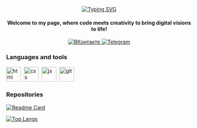 <div id="header" align="center">
	<a href="https://git.io/typing-svg"><img src="https://readme-typing-svg.herokuapp.com?font=Fira+Code&size=29&pause=1000&color=61A7FF&center=true&vCenter=true&width=600&lines=Hi+there!+I'm+Marina+Verkutis!" alt="Typing SVG" /></a>
	<h4>Welcome to my page, where code meets creativity to bring digital visions to life!</h4>
</div>


<div id="socials" align="center">
	<a href="https://vk.com/marinaverkutis">
		<img src="https://img.shields.io/badge/ВКонтакте-blue?style=flat-square&logo=Vkn&logoColor=white" alt="ВКонтакте"/>
	</a>
	<a href="https://t.me/molliTy">
		<img src="https://img.shields.io/badge/Telegram-blue?style=flat-square&logo=telegram&logoColor=white" alt="Telegram"/>
	</a>
</div>


### Languages and tools
<img src="https://cdn.jsdelivr.net/gh/devicons/devicon/icons/html5/html5-original.svg" title="html" width="40" height="40"/>&nbsp;
<img src="https://cdn.jsdelivr.net/gh/devicons/devicon/icons/css3/css3-original.svg" title="css" width="40" height="40"/>&nbsp;
<img src="https://cdn.jsdelivr.net/gh/devicons/devicon/icons/javascript/javascript-original.svg" title="js" width="40" height="40"/>&nbsp;
<img src="https://cdn.jsdelivr.net/gh/devicons/devicon/icons/git/git-plain.svg" title="git" width="40" height="40"/>&nbsp;

### Repositories
[![Readme Card](https://github-readme-stats.vercel.app/api/pin/?username=marina-verkutis&repo=noemi-blog&show_owner=true&theme=dracula)](https://github.com/marina-verkutis/noemi-blog)

[![Top Langs](https://github-readme-stats.vercel.app/api/top-langs/?username=marina-verkutis&layout=compact&theme=dracula&langs_count=20)](https://github.com/anuraghazra/github-readme-stats)
